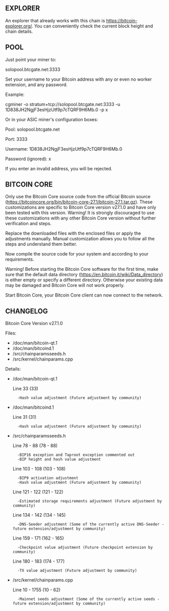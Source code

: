 





EXPLORER
--------

An explorer that already works with this chain is https://bitcoin-explorer.org/.
You can conveniently check the current block height and chain details.






POOL
----

Just point your miner to:

solopool.btcgate.net:3333

Set your username to your Bitcoin address with any or even no worker extension, and any password.


Example:

cgminer -o stratum+tcp://solopool.btcgate.net:3333 -u 1D838JH2NgjF3esHjzUtf9p7cTQRF9H6Mb.0 -p x


Or in your ASIC miner's configuration boxes:

Pool: solopool.btcgate.net

Port: 3333

Username: 1D838JH2NgjF3esHjzUtf9p7cTQRF9H6Mb.0

Password (ignored): x


If you enter an invalid address, you will be rejected.






BITCOIN CORE
------------

Only use the Bitcoin Core source code from the official Bitcoin source (https://bitcoincore.org/bin/bitcoin-core-27.1/bitcoin-27.1.tar.gz).
These customizations are specific to Bitcoin Core version v27.1.0 and have only been tested with this version.
Warning! It is strongly discouraged to use these customizations with any other Bitcoin Core version without further verification and steps.

Replace the downloaded files with the enclosed files or apply the adjustments manually.
Manual customization allows you to follow all the steps and understand them better.

Now compile the source code for your system and according to your requirements.

Warning! Before starting the Bitcoin Core software for the first time, make sure that the default data directory (https://en.bitcoin.it/wiki/Data_directory)
is either empty or specify a different directory.
Otherwise your existing data may be damaged and Bitcoin Core will not work properly.

Start Bitcoin Core, your Bitcoin Core client can now connect to the network.






CHANGELOG
---------

Bitcoin Core Version v27.1.0


Files:

- /doc/man/bitcoin-qt.1
- /doc/man/bitcoind.1
- /src/chainparamsseeds.h
- /src/kernel/chainparams.cpp


Details:


- /doc/man/bitcoin-qt.1

	Line 33 (33)

		-Hash value adjustment (Future adjustment by community)




- /doc/man/bitcoind.1

	Line 31 (31)

		-Hash value adjustment (Future adjustment by community)




- /src/chainparamsseeds.h

	Line 78 - 88 (78 - 88)

		-BIP16 exception and Taproot exception commented out
		-BIP height and hash value adjustment


	Line 103 - 108 (103 - 108)

		-BIP9 activation adjustment
		-Hash value adjustment (Future adjustment by community)


	Line 121 - 122 (121 - 122)

		-Estimated storage requirements adjustment (Future adjustment by community)


	Line 134 - 142 (134 - 145)

		-DNS-Seeder adjustment (Some of the currently active DNS-Seeder - future extension/adjustment by community)


	Line 159 - 171 (162 - 165)

		-Checkpoint value adjustment (Future checkpoint extension by community)


	Line 180 - 183 (174 - 177)

		-TX value adjustment (Future adjustment by community)




- /src/kernel/chainparams.cpp

	Line 10 - 1755 (10 - 62)

		-Mainnet seeds adjustment (Some of the currently active seeds - future extension/adjustment by community)
